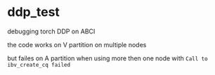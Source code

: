 # ddp_test
debugging torch DDP on ABCI

the code works on V partition on multiple nodes

but failes on A partition when using more then one node with `Call to ibv_create_cq failed`
